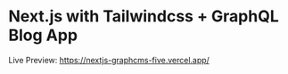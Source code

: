 # Next.js with Tailwindcss + GraphQL Blog App

Live Preview: https://nextjs-graphcms-five.vercel.app/
